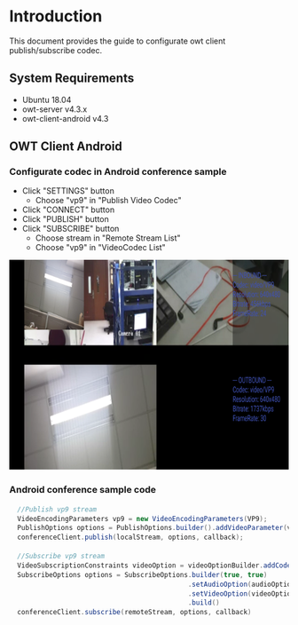
# Introduction

This document provides the guide to configurate owt client publish/subscribe codec.

## System Requirements

- Ubuntu 18.04
- owt-server v4.3.x
- owt-client-android v4.3

## OWT Client Android

### Configurate codec in Android conference sample
-	Click "SETTINGS" button
    - Choose "vp9" in "Publish Video Codec"
-	Click "CONNECT" button
-	Click "PUBLISH" button
-	Click "SUBSCRIBE" button
    - Choose stream in "Remote Stream List"
    - Choose "vp9" in "VideoCodec List"

![avatar](images/owt-client-android-configurate-codec.png)

### Android conference sample code

```java
  //Publish vp9 stream
  VideoEncodingParameters vp9 = new VideoEncodingParameters(VP9);
  PublishOptions options = PublishOptions.builder().addVideoParameter(vp9).build();
  conferenceClient.publish(localStream, options, callback);

  //Subscribe vp9 stream
  VideoSubscriptionConstraints videoOption = videoOptionBuilder.addCodec(new VideoCodecParameters(VP9)).build();
  SubscribeOptions options = SubscribeOptions.builder(true, true)
                                             .setAudioOption(audioOption)
                                             .setVideoOption(videoOption)
                                             .build()
  conferenceClient.subscribe(remoteStream, options, callback)
```